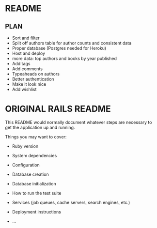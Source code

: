 # README
## PLAN

* Sort and filter
* Split off authors table for author counts and consistent data
* Proper database (Postgres needed for Heroku)
* Host and deploy
* more data: top authors and books by year published
* Add tags
* Add comments
* Typeaheads on authors
* Better authentication
* Make it look nice
* Add wishlist


# ORIGINAL RAILS README
This README would normally document whatever steps are necessary to get the
application up and running.

Things you may want to cover:

* Ruby version

* System dependencies

* Configuration

* Database creation

* Database initialization

* How to run the test suite

* Services (job queues, cache servers, search engines, etc.)

* Deployment instructions

* ...
